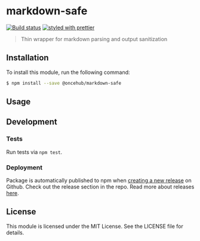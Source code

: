 # markdown-safe

[![Build status](https://github.com/scheduleonce/markdown-safe/actions/workflows/node.js.yml/badge.svg)](https://github.com/scheduleonce/markdown-safe/actions) [![styled with prettier](https://img.shields.io/badge/styled_with-prettier-ff69b4.svg)](https://github.com/prettier/prettier)

> Thin wrapper for markdown parsing and output sanitization

## Installation

To install this module, run the following command:

```sh
$ npm install --save @oncehub/markdown-safe
```

## Usage

## Development

### Tests

Run tests via `npm test`.

### Deployment

Package is automatically published to npm when [creating a new release](.github/workflows/npm-publish.yml) on Github. Check out the release section in the repo. Read more about releases [here](https://docs.github.com/en/repositories/releasing-projects-on-github/managing-releases-in-a-repository).

## License

This module is licensed under the MIT License. See the LICENSE file for details.
